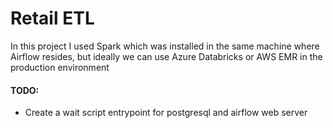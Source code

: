 # Retail ETL

In this project I used Spark which was installed in the same machine where Airflow resides,
but ideally we can use Azure Databricks or AWS EMR in the production environment

#### TODO:
* Create a wait script entrypoint for postgresql and airflow web server 